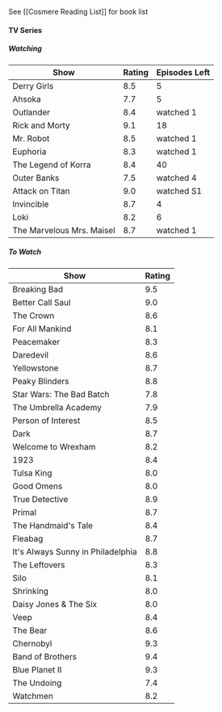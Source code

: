 See [[Cosmere Reading List]] for book list
#### TV Series
##### Watching
| Show                      | Rating | Episodes Left |
| ------------------------- | ------ | ------------- |
| Derry Girls               | 8.5    | 5             |
| Ahsoka                    | 7.7    | 5             |
| Outlander                 | 8.4    | watched 1     |
| Rick and Morty            | 9.1    | 18            |
| Mr. Robot                 | 8.5    | watched 1     |
| Euphoria                  | 8.3    | watched 1     |
| The Legend of Korra       | 8.4    | 40            |
| Outer Banks               | 7.5    | watched 4     |
| Attack on Titan           | 9.0    | watched S1    |
| Invincible                | 8.7    | 4             |
| Loki                      | 8.2    | 6             |
| The Marvelous Mrs. Maisel | 8.7    | watched 1     | 

##### To Watch
| Show                              | Rating |
| --------------------------------- | ------ |
| Breaking Bad                      | 9.5    |
| Better Call Saul                  | 9.0    |
| The Crown                         | 8.6    |
| For All Mankind                   | 8.1    |
| Peacemaker                        | 8.3    |
| Daredevil                         | 8.6    |
| Yellowstone                       | 8.7    |
| Peaky Blinders                    | 8.8    |
| Star Wars: The Bad Batch          | 7.8    |
| The Umbrella Academy              | 7.9    |
| Person of Interest                | 8.5    |
| Dark                              | 8.7    |
| Welcome to Wrexham                | 8.2    |
| 1923                              | 8.4    |
| Tulsa King                        | 8.0    |
| Good Omens                        | 8.0    |
| True Detective                    | 8.9    |
| Primal                            | 8.7    |
| The Handmaid's Tale               | 8.4    |
| Fleabag                           | 8.7    |
| It's Always Sunny in Philadelphia | 8.8    |
| The Leftovers                     | 8.3    |
| Silo                              | 8.1    |
| Shrinking                         | 8.0    |
| Daisy Jones & The Six             | 8.0    |
| Veep                              | 8.4    |
| The Bear                          | 8.6    |
| Chernobyl                         | 9.3    |
| Band of Brothers                  | 9.4    |
| Blue Planet II                    | 9.3    |
| The Undoing                       | 7.4    |
| Watchmen                          | 8.2    |

